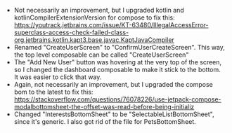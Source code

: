 - Not necessarily an improvement, but I upgraded kotlin and kotlinCompilerExtensionVersion for compose to fix this: https://youtrack.jetbrains.com/issue/KT-63480/IllegalAccessError-superclass-access-check-failed-class-org.jetbrains.kotlin.kapt3.base.javac.KaptJavaCompiler
- Renamed "CreateUserScreen" to "ConfirmUserCreateScreen". This way, the top level composable can be called "CreateUserScreen"
- The "Add New User" button was hovering at the very top of the screen, so I changed the dashboard composable to make it stick to the bottom. It was easier to click that way.
- Again, not necessarily an improvement, but I upgraded the compose bom to the latest to fix this: https://stackoverflow.com/questions/76078226/use-jetpack-compose-modalbottomsheet-the-offset-was-read-before-being-initializ
- Changed "InterestsBottomSheet" to be "SelectableListBottomSheet", since it's generic. I also got rid of the file for PetsBottomSheet.